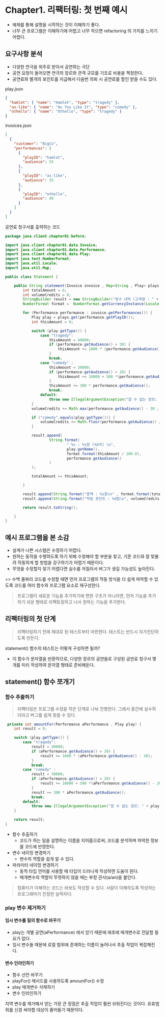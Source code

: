 # Chapter1. 리팩터링: 첫 번째 예시

- 예제를 통해 설명을 시작하는 것이 이해하기 좋다.
- 너무 큰 프로그램은 이해하기에 어렵고 너무 작으면 refactoring 의 가치를 느끼기 어렵다.

## 요구사항 분석

- 다양한 연극을 외주로 받아서 공연하는 극단
- 공연 요청이 들어오면 연극의 장르와 관객 규모를 기초로 비용을 책정한다.
- 공연료와 별개의 포인트를 지급해서 다음번 의뢰 시 공연료를 할인 받을 수도 있다.


play.json
```json
{
  "hamlet": { "name": "Hamlet", "type": "tragedy" },
  "as-like": { "name": "As You Like It", "type": "comedy" },
  "othello": { "name": "Othello", "type": "tragedy" }
}
```

invoices.json

```json
[
  {
    "customer": "BigCo",
    "performances": [
      {
        "playID": "hamlet",
        "audience": 55
      },
      {
        "playID": "as-like",
        "audience": 35
      },
      {
        "playID": "othello",
        "audience": 40
      }
    ]
  }
]
```

공연료 청구서를 출력하는 코드

```java
package java.client.chapter01.before;

import java.client.chapter01.data.Invoice;
import java.client.chapter01.data.Performance;
import java.client.chapter01.data.Play;
import java.text.NumberFormat;
import java.util.Locale;
import java.util.Map;

public class Statement {

    public String statement(Invoice invoice , Map<String , Play> plays) {
        int totalAmount = 0;
        int volumeCredits = 0;
        StringBuilder result = new StringBuilder("청구 내역 (고객명 : " + invoice.getCustomer() + ")\n");
        NumberFormat format =  NumberFormat.getCurrencyInstance(Locale.US);

        for (Performance performance : invoice.getPerformances()) {
            Play play = plays.get(performance.getPlayID());
            int thisAmount = 0;

            switch (play.getType()) {
                case "tragedy":
                    thisAmount = 40000;
                    if (performance.getAudience() > 30) {
                        thisAmount += 1000 * (performance.getAudience() - 30);
                    }
                    break;
                case "comedy" :
                    thisAmount = 30000;
                    if (performance.getAudience() > 20) {
                        thisAmount += 10000 + 500 *(performance.getAudience() - 20);
                    }
                    thisAmount += 300 * performance.getAudience();
                    break;
                default:
                    throw new IllegalArgumentException("알 수 없는 장르: " + play.getType());
            }
            volumeCredits += Math.max(performance.getAudience() - 30 , 0);

            if ("comedy".equals(play.getType())) {
                volumeCredits += Math.floor(performance.getAudience() / 5);
            }

            result.append(
                    String.format(
                            " %s : %s원 (%d석) \n",
                            play.getName(),
                            format.format(thisAmount / 100.0),
                            performance.getAudience()
                    )
            );

            totalAmount += thisAmount;

        }

        result.append(String.format("총액 : %s원\n" , format.format(totalAmount / 100.0)));
        result.append(String.format("적립 포인트 : %d점\n", volumeCredits));

        return result.toString();

    }
}

```

## 예시 프로그램을 본 소감

- 설계가 나쁜 시스템은 수정하기 어렵다. 
- 원하는 동작을 수행하도록 하기 위해 수정해야 할 부분을 찾고, 기존 코드와 잘 맞물려 작동하게 할 방법을 강구하기가 어렵기 때문이다.
- 무엇을 수정할지 찾기 어렵다면 실수를 저질러서 버그가 생길 가능성도 높아진다.


=> 수백 줄짜리 코드를 수정할 때면 먼저 프로그램의 작동 방식을 더 쉽게 파악할 수 있도록
코드를 여러 함수와 프로그램 요소로 재구성한다.

> 프로그램이 새로운 기능을 추가하기에 편한 구조가 아니라면, 먼저 기능을 추가하기 쉬운 형태로
> 리팩토링하고 나서 원하는 기능을 추가한다. 

## 리팩터링의 첫 단계

> 리팩터링하기 전에 제대로 된 테스트부터 마련한다. 테스트는 반드시 자가진단하도록 만든다.

statement() 함수의 테스트는 어떻게 구성하면 될까? 
- 이 함수가 문자열을 반환하므로, 다양한 장르의 공연들로 구성된 공연료 청구서 몇 개를 미리 작성하여 문자열 형태로 준비해둔다.

## statement() 함수 쪼개기

### 함수 추출하기

> 리팩터링은 프로그램 수정을 작은 단계로 나눠 진행한다. 그래서 중간에 실수하더라고 버그를 쉽게 찾을 수 있다.


```java
 private int amountFor(Performance aPerformance , Play play) {
    int result = 0;

    switch (play.getType()) {
        case "tragedy":
            result = 40000;
            if (aPerformance.getAudience() > 30) {
                result += 1000 * (aPerformance.getAudience() - 30);
            }
            break;
        case "comedy" :
            result = 30000;
            if (aPerformance.getAudience() > 20) {
                result += 10000 + 500 *(aPerformance.getAudience() - 20);
            }
            result += 300 * aPerformance.getAudience();
            break;
        default:
            throw new IllegalArgumentException("알 수 없는 장르: " + play.getType());
    }

    return result;
}
```

- 함수 추출하기
  - 코드가 하는 일을 설명하는 이름을 지어줌으로써, 코드를 분석하며 파악한 정보를 코드에 반영한다.
- 변수 네이밍 변경하기
  - 변수의 역할을 쉽게 알 수 있다.
- 파라미터 네이밍 변경하기
  - 동적 타입 언어를 사용할 때 타입이 드러나게 작성하면 도움이 된다.
  - 매개변수의 역할이 뚜렷하지 않을 때는 부정 관사(a/an)을 붙인다.

> 컴퓨터가 이해하는 코드는 바보도 작성할 수 있다. 사람이 이해하도록 작성하는 프로그래머가 진정한 실력자다.


### play 변수 제거하기

#### 임시 변수를 질의 함수로 바꾸기 

- play는 개별 공연(aPerformance) 에서 얻기 때문에 애초에 매개변수로 전달할 필요가 없다.
- 임시 변수들 때문에 로컬 범위에 존재하는 이름이 늘어나서 추출 작업이 복잡해진다.

#### 변수 인라인하기
- 함수 선언 바꾸기
- playFor() 메서드를 사용하도록 amountFor() 수정
- play 매개변수 삭제하기
- 변수 인라인하기

지역 변수를 제거해서 얻는 가장 큰 장점은 추출 작업이 훨씬 쉬워진다는 것이다.
유효범위를 신경 써야할 대상이 줄어들기 때문이다.

